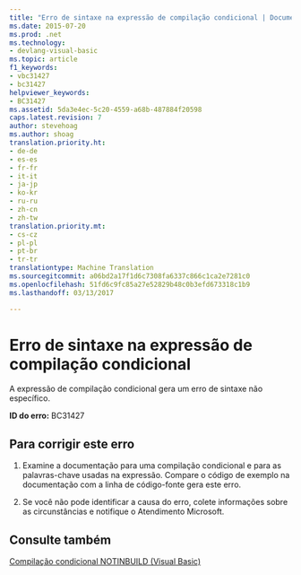 ```yaml
---
title: "Erro de sintaxe na expressão de compilação condicional | Documentos do Microsoft"
ms.date: 2015-07-20
ms.prod: .net
ms.technology:
- devlang-visual-basic
ms.topic: article
f1_keywords:
- vbc31427
- bc31427
helpviewer_keywords:
- BC31427
ms.assetid: 5da3e4ec-5c20-4559-a68b-487884f20598
caps.latest.revision: 7
author: stevehoag
ms.author: shoag
translation.priority.ht:
- de-de
- es-es
- fr-fr
- it-it
- ja-jp
- ko-kr
- ru-ru
- zh-cn
- zh-tw
translation.priority.mt:
- cs-cz
- pl-pl
- pt-br
- tr-tr
translationtype: Machine Translation
ms.sourcegitcommit: a06bd2a17f1d6c7308fa6337c866c1ca2e7281c0
ms.openlocfilehash: 51fd6c9fc85a27e52829b48c0b3efd673318c1b9
ms.lasthandoff: 03/13/2017

---
```

# <a name="syntax-error-in-conditional-compilation-expression"></a>Erro de sintaxe na expressão de compilação condicional
A expressão de compilação condicional gera um erro de sintaxe não específico.  
  
 **ID do erro:** BC31427  
  
## <a name="to-correct-this-error"></a>Para corrigir este erro  
  
1.  Examine a documentação para uma compilação condicional e para as palavras-chave usadas na expressão. Compare o código de exemplo na documentação com a linha de código-fonte gera este erro.  
  
2.  Se você não pode identificar a causa do erro, colete informações sobre as circunstâncias e notifique o Atendimento Microsoft.  
  
## <a name="see-also"></a>Consulte também  
 [Compilação condicional NOTINBUILD (Visual Basic)](http://msdn.microsoft.com/en-us/ad1e35e0-935e-4a35-a2ae-738bcf2a9240)
